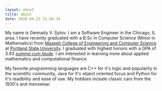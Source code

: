 ```yaml
---
layout: about
title: about
date: 2020-04-22 21:56:34
---
```

My name is Gennady V. Sytov. I am a Software Engineer in the Chicago, IL area. I have recently graduated with a B.Sc in Computer Science (Minor in Mathematics) from [ Maseeh College of Engineering and Computer Science](https://www.pdx.edu/cecs/home) at [Portland State University](https://www.pdx.edu/). I graduated with highest honors with a GPA of 3.93 [*summa cum laude*](https://www.pdx.edu/commencement/order-cap-gown-regalia). I am interested in learning more about applied mathematics and computational finance.

My favorite programming languages are C++ for it's logic and popularity in the scientific community, Java for it's object oriented focus and Python for it's readbility and ease of use. My hobbies include classic cars from the 1930's and menswear.